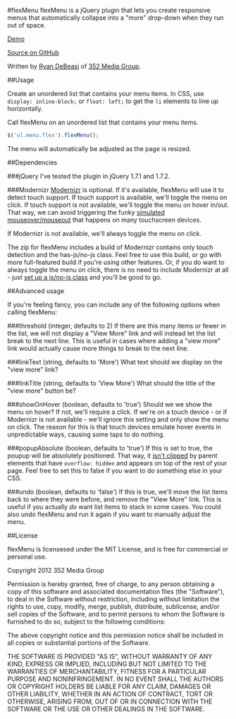 #flexMenu
flexMenu is a jQuery plugin that lets you create responsive menus that automatically collapse into a "more" drop-down when they run out of space.

[Demo](http://352media.github.com/flexMenu/)

[Source on GitHub](https://github.com/352Media/flexMenu)

Written by [Ryan DeBeasi](http://www.ryandebeasi.com/) of [352 Media Group](http://www.352media.com/).

##Usage

Create an unordered list that contains your menu items. In CSS, use `display: inline-block;` or `float: left;` to get the  `li` elements to line up horizontally.

Call flexMenu on an unordered list that contains your menu items.

```javascript
$('ul.menu.flex').flexMenu();
```

The menu will automatically be adjusted as the page is resized.

##Dependencies

###jQuery
I've tested the plugin in jQuery 1.7.1 and 1.7.2.

###Modernizr
[Modernizr](http://modernizr.com/) is optional. If it's available, flexMenu will use it to detect touch support. If touch support is available, we'll toggle the menu on click. If touch support is not available, we'll toggle the menu on hover in/out. That way, we can avoid triggering the funky [simulated mouseover/mouseout](http://developer.apple.com/library/ios/#DOCUMENTATION/AppleApplications/Reference/SafariWebContent/HandlingEvents/HandlingEvents.html#//apple_ref/doc/uid/TP40006511-SW17) that happens on many touchscreen devices.

If Modernizr is not available, we'll always toggle the menu on click.

The zip for flexMenu includes a build of Modernizr contains only touch detection and the has-js/no-js class. Feel free to use this build, or go with more full-featured build if you're using other features. Or, if you do want to always toggle the menu on click, there is no need to include Modernizr at all - just [set up a js/no-js class](http://paulirish.com/2009/avoiding-the-fouc-v3/) and you'll be good to go.

##Advanced usage

If you're feeling fancy, you can include any of the following options when calling flexMenu:

###threshold
(integer, defaults to 2)
If there are this many items or fewer in the list, we will not display a "View More" link and will instead let the list break to the next line. This is useful in cases where adding a "view more" link would actually cause more things to break  to the next line.

###linkText
(string, defaults to 'More')
What text should we display on the "view  more" link?

###linkTitle
(string, defaults to 'View More')
What should the title of the "view more" button be?

###showOnHover
(boolean, defaults to 'true')
Should we we show the menu on hover? If not, we'll require a click. If we're on a touch device - or if Modernizr is not available - we'll ignore this setting and only show the menu on click. The reason for this is that touch devices emulate hover events in unpredictable ways, causing some taps to do nothing.

###popupAbsolute
(boolean, defaults to 'true')
If this is set to true, the poupup will be absolutely positioned. That way, it [isn't clipped](http://www.w3.org/TR/CSS21/visufx.html#overflow-clipping) by parent elements that have ```overflow: hidden``` and appears on top of the rest of your page. Feel free to set this to false if you want to do something else in your CSS.

###undo
(boolean, defaults to 'false')
If this is true, we'll move the list items back to where they were before, and remove the "View More" link. This is useful if you actually _do_ want list items to stack in some cases. You could also undo flexMenu and run it again if you want to manually adjust the menu.

##License

flexMenu is licensesed under the MIT License, and is free for commercial or personal use.

Copyright 2012 352 Media Group

Permission is hereby granted, free of charge, to any person obtaining a copy of this software and associated documentation files (the "Software"), to deal in the Software without restriction, including without limitation the rights to use, copy, modify, merge, publish, distribute, sublicense, and/or sell copies of the Software, and to permit persons to whom the Software is furnished to do so, subject to the following conditions:

The above copyright notice and this permission notice shall be included in all copies or substantial portions of the Software.

THE SOFTWARE IS PROVIDED "AS IS", WITHOUT WARRANTY OF ANY KIND, EXPRESS OR IMPLIED, INCLUDING BUT NOT LIMITED TO THE WARRANTIES OF MERCHANTABILITY, FITNESS FOR A PARTICULAR PURPOSE AND NONINFRINGEMENT. IN NO EVENT SHALL THE AUTHORS OR COPYRIGHT HOLDERS BE LIABLE FOR ANY CLAIM, DAMAGES OR OTHER LIABILITY, WHETHER IN AN ACTION OF CONTRACT, TORT OR OTHERWISE, ARISING FROM, OUT OF OR IN CONNECTION WITH THE SOFTWARE OR THE USE OR OTHER DEALINGS IN THE SOFTWARE.